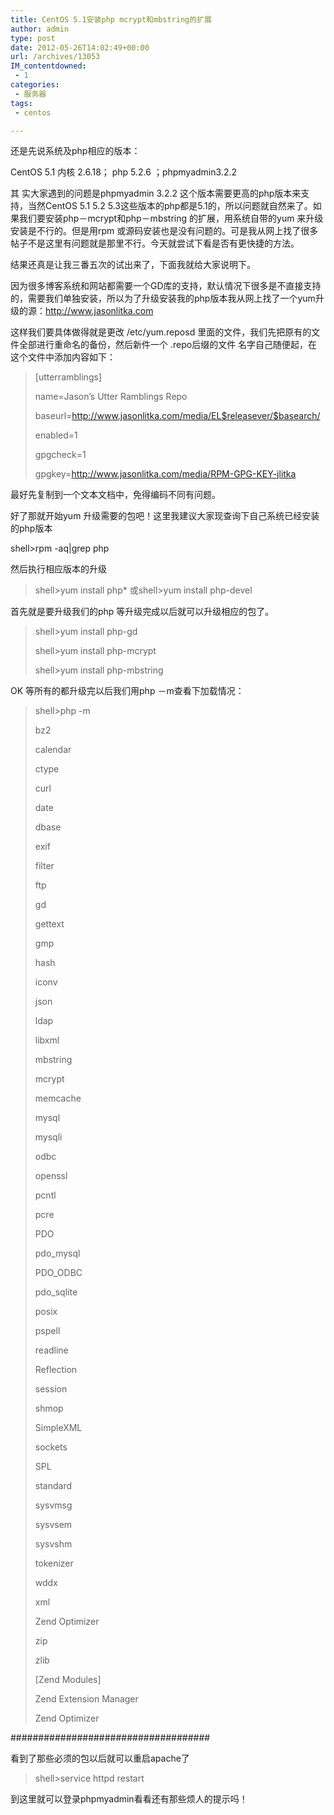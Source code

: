 ```yaml
---
title: CentOS 5.1安装php mcrypt和mbstring的扩展
author: admin
type: post
date: 2012-05-26T14:02:49+00:00
url: /archives/13053
IM_contentdowned:
 - 1
categories:
 - 服务器
tags:
 - centos

---
```


还是先说系统及php相应的版本：

CentOS 5.1 内核 2.6.18； php 5.2.6 ；phpmyadmin3.2.2

其 实大家遇到的问题是phpmyadmin 3.2.2 这个版本需要更高的php版本来支持，当然CentOS 5.1 5.2 5.3这些版本的php都是5.1的，所以问题就自然来了。如果我们要安装php－mcrypt和php－mbstring 的扩展，用系统自带的yum 来升级安装是不行的。但是用rpm 或源码安装也是没有问题的。可是我从网上找了很多帖子不是这里有问题就是那里不行。今天就尝试下看是否有更快捷的方法。

结果还真是让我三番五次的试出来了，下面我就给大家说明下。

因为很多博客系统和网站都需要一个GD库的支持，默认情况下很多是不直接支持的，需要我们单独安装，所以为了升级安装我的php版本我从网上找了一个yum升级的源：http://www.jasonlitka.com

这样我们要具体做得就是更改 /etc/yum.reposd 里面的文件，我们先把原有的文件全部进行重命名的备份，然后新件一个 .repo后缀的文件 名字自己随便起，在这个文件中添加内容如下：


> [utterramblings]
>
> name=Jason’s Utter Ramblings Repo
>
> baseurl=http://www.jasonlitka.com/media/EL$releasever/$basearch/
>
> enabled=1
>
> gpgcheck=1
>
> gpgkey=http://www.jasonlitka.com/media/RPM-GPG-KEY-jlitka

最好先复制到一个文本文档中，免得编码不同有问题。

好了那就开始yum 升级需要的包吧！这里我建议大家现查询下自己系统已经安装的php版本


shell>rpm -aq|grep php


然后执行相应版本的升级


> shell>yum install php* 或shell>yum install php-devel

首先就是要升级我们的php 等升级完成以后就可以升级相应的包了。


> shell>yum install php-gd
>
> shell>yum install php-mcrypt
>
> shell>yum install php-mbstring

OK 等所有的都升级完以后我们用php －m查看下加载情况：


> shell>php -m
>
> bz2
>
> calendar
>
> ctype
>
> curl
>
> date
>
> dbase
>
> exif
>
> filter
>
> ftp
>
> gd
>
> gettext
>
> gmp
>
> hash
>
> iconv
>
> json
>
> ldap
>
> libxml
>
> mbstring
>
> mcrypt
>
> memcache
>
> mysql
>
> mysqli
>
> odbc
>
> openssl
>
> pcntl
>
> pcre
>
> PDO
>
> pdo_mysql
>
> PDO_ODBC
>
> pdo_sqlite
>
> posix
>
> pspell
>
> readline
>
> Reflection
>
> session
>
> shmop
>
> SimpleXML
>
> sockets
>
> SPL
>
> standard
>
> sysvmsg
>
> sysvsem
>
> sysvshm
>
> tokenizer
>
> wddx
>
> xml
>
> Zend Optimizer
>
> zip
>
> zlib
>
>
> [Zend Modules]
>
> Zend Extension Manager
>
> Zend Optimizer

####################################

看到了那些必须的包以后就可以重启apache了


> shell>service httpd restart

到这里就可以登录phpmyadmin看看还有那些烦人的提示吗！
